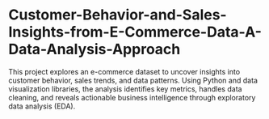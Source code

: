 # Customer-Behavior-and-Sales-Insights-from-E-Commerce-Data-A-Data-Analysis-Approach
This project explores an e-commerce dataset to uncover insights into customer behavior, sales trends, and data patterns. Using Python and data visualization libraries, the analysis identifies key metrics, handles data cleaning, and reveals actionable business intelligence through exploratory data analysis (EDA).
